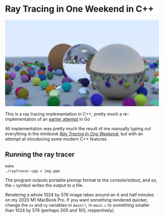 # Ray Tracing in One Weekend in C++

![Output from ray tracing](/output.png)

This is a ray tracing implementation in C++, pretty much a re-implementation of an [earlier attempt](https://github.com/shovon/raytracing-golang) in Go

All implementation was pretty much the result of me manually typing out everything in the minibook _[Ray Tracing In One Weekend](https://www.amazon.ca/Ray-Tracing-Weekend-Minibooks-Book-ebook/dp/B01B5AODD8)_, but with an _attempt_ at introducing some modern C++ features.

## Running the ray tracer

```
make
./raytracer-cpp > img.ppm
```

The program outputs portable pixmap format to the console/stdout, and so, the `>` symbol writes the output to a file.

Rendering a whole 1024 by 576 image takes around an 4 and half minutes on my 2020 M1 MacBook Pro. If you want something rendered quicker, change the `nx` and `ny` variables in `main()`, in `main.c` to something smaller than 1024 by 576 (perhaps 200 and 100, respectively).
